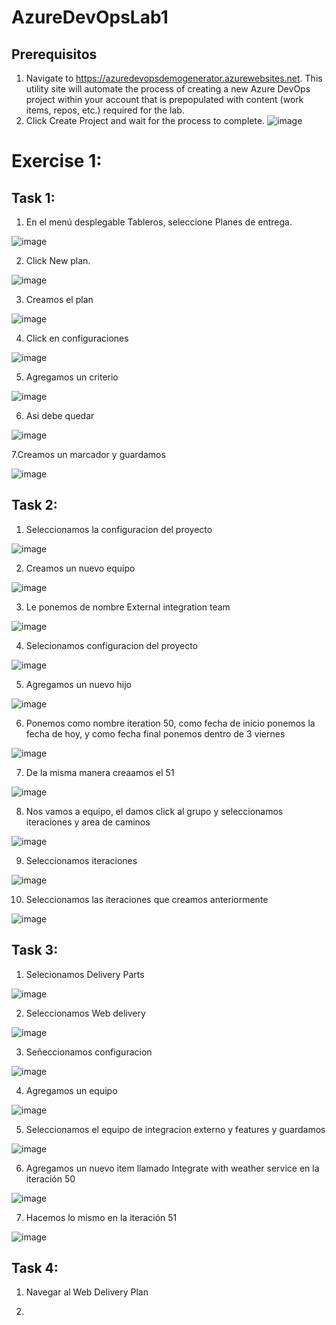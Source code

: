 # AzureDevOpsLab1
## Prerequisitos
1. Navigate to https://azuredevopsdemogenerator.azurewebsites.net. This utility site will automate the process of creating a new Azure DevOps project within your account that is prepopulated with content (work items, repos, etc.) required for the lab. 
2. Click Create Project and wait for the process to complete.
![image](https://github.com/CristianAlvarez-b/AzureDevOpsLab1/assets/134233917/da1ce7f3-50ab-4c83-b61f-6fa0d793a0de)

# Exercise 1:
## Task 1:
1. En el menú desplegable Tableros, seleccione Planes de entrega.
   
![image](https://github.com/CristianAlvarez-b/AzureDevOpsLab1/assets/134233917/be7dfdad-f557-4b4f-b268-3586b3ee6173)

2. Click New plan.

![image](https://github.com/CristianAlvarez-b/AzureDevOpsLab1/assets/134233917/c378098b-ecdc-4fda-bb13-47a655d97bc5)

3. Creamos el plan

![image](https://github.com/CristianAlvarez-b/AzureDevOpsLab1/assets/134233917/814f7df8-8417-436c-a024-ebf8caddac13)

4. Click en configuraciones

![image](https://github.com/CristianAlvarez-b/AzureDevOpsLab1/assets/134233917/8234251e-e34e-46c6-b149-bc8da752e938)

5. Agregamos un criterio

![image](https://github.com/CristianAlvarez-b/AzureDevOpsLab1/assets/134233917/2133fc81-5df4-4f9d-9293-81c7e4559be5)

6. Asi debe quedar

![image](https://github.com/CristianAlvarez-b/AzureDevOpsLab1/assets/134233917/726132ca-64ee-42fa-8040-5bb217406122)

7.Creamos un marcador y guardamos

![image](https://github.com/CristianAlvarez-b/AzureDevOpsLab1/assets/134233917/c51e04cb-b3b7-40dc-af48-115949abcf16)

## Task 2:
1. Seleccionamos la configuracion del proyecto

![image](https://github.com/CristianAlvarez-b/AzureDevOpsLab1/assets/134233917/8d7d1fac-6129-4f5a-88cc-19bf85468dd2)

2. Creamos un nuevo equipo

![image](https://github.com/CristianAlvarez-b/AzureDevOpsLab1/assets/134233917/89f4c6b6-5937-466b-8b55-9b123247fcc8)

3. Le ponemos de nombre External integration team

![image](https://github.com/CristianAlvarez-b/AzureDevOpsLab1/assets/134233917/dc553a73-ba60-4878-a39c-be57e83dcb0a)

4. Selecionamos configuracion del proyecto

![image](https://github.com/CristianAlvarez-b/AzureDevOpsLab1/assets/134233917/83eb4b20-050e-4bfd-a01e-02939089ed3c)

5. Agregamos un nuevo hijo

![image](https://github.com/CristianAlvarez-b/AzureDevOpsLab1/assets/134233917/ef1dcfe9-b318-438f-83e4-67abec089dbc)

6.  Ponemos como nombre iteration 50, como fecha de inicio ponemos la fecha de hoy, y como fecha final ponemos dentro de 3 viernes

![image](https://github.com/CristianAlvarez-b/AzureDevOpsLab1/assets/134233917/427b8b58-0189-4ea6-9e5f-a362d25c0a3a)

7. De la misma manera creaamos el 51

![image](https://github.com/CristianAlvarez-b/AzureDevOpsLab1/assets/134233917/364b083b-cbc8-4db4-8a39-af9d0f2f4061)

8. Nos vamos a equipo, el damos click al grupo y seleccionamos iteraciones y area de caminos

![image](https://github.com/CristianAlvarez-b/AzureDevOpsLab1/assets/134233917/074027e1-df42-4d77-8aaa-052b04831eb1)

9. Seleccionamos iteraciones

![image](https://github.com/CristianAlvarez-b/AzureDevOpsLab1/assets/134233917/aaef2d28-514c-486b-8da3-04752ee3adc3)

10. Seleccionamos las iteraciones que creamos anteriormente

![image](https://github.com/CristianAlvarez-b/AzureDevOpsLab1/assets/134233917/a29f1ee2-0327-4dc3-989d-fb18a5616c49)

## Task 3:
1. Selecionamos Delivery Parts

![image](https://github.com/CristianAlvarez-b/AzureDevOpsLab1/assets/134233917/9ecb4f5a-6979-4145-893c-4cc0642c2b79)

2. Seleccionamos Web delivery

![image](https://github.com/CristianAlvarez-b/AzureDevOpsLab1/assets/134233917/30a59464-5eaf-4d51-9bee-6870f6213fe9)

3. Señeccionamos configuracion

![image](https://github.com/CristianAlvarez-b/AzureDevOpsLab1/assets/134233917/49e1f365-8bee-4950-9457-91d283d5d637)

4. Agregamos un equipo

![image](https://github.com/CristianAlvarez-b/AzureDevOpsLab1/assets/134233917/78b4ff3e-6121-4a20-bdfa-57c57ad542b5)

5.  Seleccionamos el equipo de integracion externo y features y guardamos

![image](https://github.com/CristianAlvarez-b/AzureDevOpsLab1/assets/134233917/f078b9e4-d3cd-4fde-b7a4-56f736142b98)

6. Agregamos un nuevo item llamado Integrate with weather service en la iteración 50

![image](https://github.com/CristianAlvarez-b/AzureDevOpsLab1/assets/134233917/40e16833-6a6b-44d3-8987-16731b7d9391)

7. Hacemos lo mismo en la iteración 51

![image](https://github.com/CristianAlvarez-b/AzureDevOpsLab1/assets/134233917/61861ee4-39e8-4333-a2f6-9df602dcced9)

 ## Task 4:

 1. Navegar al Web Delivery Plan


 2. 
